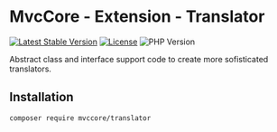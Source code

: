 # MvcCore - Extension - Translator

[![Latest Stable Version](https://img.shields.io/badge/Stable-v5.0.0-brightgreen.svg?style=plastic)](https://github.com/mvccore/ext-translator/releases)
[![License](https://img.shields.io/badge/License-BSD%203-brightgreen.svg?style=plastic)](https://mvccore.github.io/docs/mvccore/5.0.0/LICENSE.md)
![PHP Version](https://img.shields.io/badge/PHP->=5.4-brightgreen.svg?style=plastic)

Abstract class and interface support code to create more sofisticated translators.

## Installation
```shell
composer require mvccore/translator
```